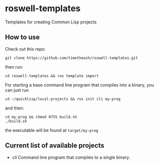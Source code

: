 # roswell-templates
Templates for creating Common Lisp projects
## How to use
Check out this repo:

``` shellsession
git clone https://github.com/timotheosh/roswell-templates.git
```
then run:

``` shellsession
cd roswell-templates && ros template import
```
For starting a base command line program that compiles into a binary, you can just run

``` shellsession
cd ~/quicklisp/local-projects && ros init cli my-prog
```
and then:

``` shellsession
cd my-prog && chmod 0755 build.sh
./build.sh
```
the executable will be found at `target/my-prog`

## Current list of available projects
- *cli* Command line program that compiles to a single binary.
